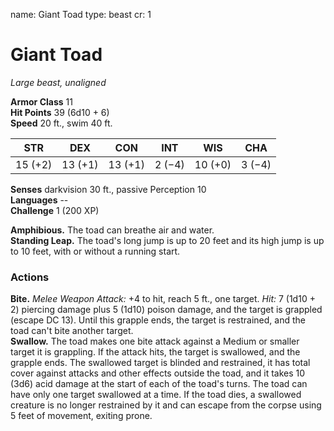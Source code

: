 name: Giant Toad
type: beast
cr: 1

# Giant Toad 
_Large beast, unaligned_

**Armor Class** 11    
**Hit Points** 39 (6d10 + 6)    
**Speed** 20 ft., swim 40 ft. 

| STR     | DEX     | CON     | INT     | WIS     | CHA     |
|---------|---------|---------|---------|---------|---------|
| 15 (+2) | 13 (+1) | 13 (+1) | 2 (−4)  | 10 (+0) | 3 (−4)  |  

**Senses** darkvision 30 ft., passive Perception 10    
**Languages** --    
**Challenge** 1 (200 XP)    

**Amphibious.** The toad can breathe air and water.    
**Standing Leap.** The toad's long jump is up to 20 feet and its high jump is up to 10 feet, with or without a running start. 

### Actions    
**Bite.** _Melee Weapon Attack:_ +4 to hit, reach 5 ft., one target. _Hit:_ 7 (1d10 + 2) piercing damage plus 5 (1d10) poison damage, and the target is grappled (escape DC 13). Until this grapple ends, the target is restrained, and the toad can't bite another target.    
**Swallow.** The toad makes one bite attack against a Medium or smaller target it is grappling. If the attack hits, the target is swallowed, and the grapple ends. The swallowed target is blinded and restrained, it has total cover against attacks and other effects outside the toad, and it takes 10 (3d6) acid damage at the start of each of the toad's turns. The toad can have only one target swallowed at a time. If the toad dies, a swallowed creature is no longer restrained by it and can escape from the corpse using 5 feet of movement, exiting prone. 

